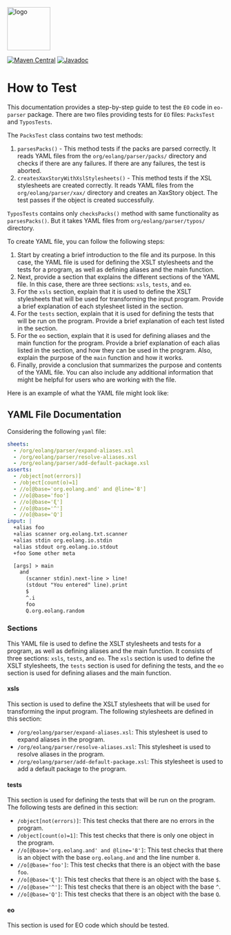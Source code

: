 <img alt="logo" src="https://www.objectionary.com/cactus.svg" height="100px" />

[![Maven Central](https://img.shields.io/maven-central/v/org.eolang/eo-parser.svg)](https://maven-badges.herokuapp.com/maven-central/org.eolang/eo-parser)
[![Javadoc](https://www.javadoc.io/badge/org.eolang/eo-parser.svg)](https://www.javadoc.io/doc/org.eolang/eo-parser)

# How to Test

This documentation provides a step-by-step guide to test the `EO` code in `eo-parser` package. There
are two files providing tests for `EO` files: `PacksTest` and `TyposTests`.

The `PacksTest` class contains two test methods:

1. `parsesPacks()` - This method tests if the packs are parsed correctly. It reads YAML files from
the `org/eolang/parser/packs/` directory and checks if there are any failures. If there are any
failures, the test is aborted.
2. `createsXaxStoryWithXslStylesheets()` - This method tests if the XSL stylesheets are created
correctly. It reads YAML files from the `org/eolang/parser/xax/` directory and creates an XaxStory
object. The test passes if the object is created successfully.

`TyposTests` contains only `checksPacks()` method with same functionality as `parsesPacks()`. But it
takes YAML files from `org/eolang/parser/typos/` directory.

To create YAML file, you can follow the following steps:

1. Start by creating a brief introduction to the file and its purpose. In this case, the YAML file
is used for defining the XSLT stylesheets and the tests for a program, as well as defining aliases
and the main function.
2. Next, provide a section that explains the different sections of the YAML file. In this case,
there are three sections: `xsls`, `tests`, and `eo`.
3. For the `xsls` section, explain that it is used to define the XSLT stylesheets that will be used
for transforming the input program. Provide a brief explanation of each stylesheet listed in the
section.
4. For the `tests` section, explain that it is used for defining the tests that will be run on the
program. Provide a brief explanation of each test listed in the section.
5. For the `eo` section, explain that it is used for defining aliases and the main function for the
program. Provide a brief explanation of each alias listed in the section, and how they can be used
in the program. Also, explain the purpose of the `main` function and how it works.
6. Finally, provide a conclusion that summarizes the purpose and contents of the YAML file. You can
also include any additional information that might be helpful for users who are working with the
file.

Here is an example of what the YAML file might look like:

## YAML File Documentation

Considering the following `yaml` file:

```yaml
sheets:
  - /org/eolang/parser/expand-aliases.xsl
  - /org/eolang/parser/resolve-aliases.xsl
  - /org/eolang/parser/add-default-package.xsl
asserts:
  - /object[not(errors)]
  - /object[count(o)=1]
  - //o[@base='org.eolang.and' and @line='8']
  - //o[@base='foo']
  - //o[@base='ξ']
  - //o[@base='^']
  - //o[@base='Q']
input: |
  +alias foo
  +alias scanner org.eolang.txt.scanner
  +alias stdin org.eolang.io.stdin
  +alias stdout org.eolang.io.stdout
  +foo Some other meta

  [args] > main
    and
      (scanner stdin).next-line > line!
      (stdout "You entered" line).print
      $
      ^.i
      foo
      Q.org.eolang.random
```

### Sections

This YAML file is used to define the XSLT stylesheets and tests for a program, as well as defining
aliases and the main function. It consists of three sections: `xsls`, `tests`, and `eo`. The `xsls`
section is used to define the XSLT stylesheets, the `tests` section is used for defining the tests,
and the `eo` section is used for defining aliases and the main function.

#### xsls

This section is used to define the XSLT stylesheets that will be used for transforming the input
program. The following stylesheets are defined in this section:

- `/org/eolang/parser/expand-aliases.xsl`: This stylesheet is used to expand aliases in the program.
- `/org/eolang/parser/resolve-aliases.xsl`: This stylesheet is used to resolve aliases in the
program.
- `/org/eolang/parser/add-default-package.xsl`: This stylesheet is used to add a default package to
the program.

#### tests

This section is used for defining the tests that will be run on the program. The following tests are
defined in this section:

- `/object[not(errors)]`: This test checks that there are no errors in the program.
- `/object[count(o)=1]`: This test checks that there is only one object in the program.
- `//o[@base='org.eolang.and' and @line='8']`: This test checks that there is an object with the
base `org.eolang.and` and the line number `8`.
- `//o[@base='foo']`: This test checks that there is an object with the base `foo`.
- `//o[@base='ξ']`: This test checks that there is an object with the base `$`.
- `//o[@base='^']`: This test checks that there is an object with the base `^`.
- `//o[@base='Q']`: This test checks that there is an object with the base `Q`.

#### eo

This section is used for EO code which should be tested.
